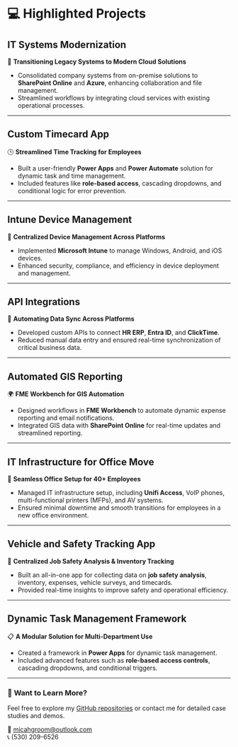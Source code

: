 # 💻 Highlighted Projects

## **IT Systems Modernization**  
🚀 **Transitioning Legacy Systems to Modern Cloud Solutions**  
- Consolidated company systems from on-premise solutions to **SharePoint Online** and **Azure**, enhancing collaboration and file management.  
- Streamlined workflows by integrating cloud services with existing operational processes.  

---

## **Custom Timecard App**  
🕒 **Streamlined Time Tracking for Employees**  
- Built a user-friendly **Power Apps** and **Power Automate** solution for dynamic task and time management.  
- Included features like **role-based access**, cascading dropdowns, and conditional logic for error prevention.  

---

## **Intune Device Management**  
📱 **Centralized Device Management Across Platforms**  
- Implemented **Microsoft Intune** to manage Windows, Android, and iOS devices.  
- Enhanced security, compliance, and efficiency in device deployment and management.  

---

## **API Integrations**  
🔗 **Automating Data Sync Across Platforms**  
- Developed custom APIs to connect **HR ERP**, **Entra ID**, and **ClickTime**.  
- Reduced manual data entry and ensured real-time synchronization of critical business data.  

---

## **Automated GIS Reporting**  
🌍 **FME Workbench for GIS Automation**  
- Designed workflows in **FME Workbench** to automate dynamic expense reporting and email notifications.  
- Integrated GIS data with **SharePoint Online** for real-time updates and streamlined reporting.  

---

## **IT Infrastructure for Office Move**  
🏢 **Seamless Office Setup for 40+ Employees**  
- Managed IT infrastructure setup, including **Unifi Access**, VoIP phones, multi-functional printers (MFPs), and AV systems.  
- Ensured minimal downtime and smooth transitions for employees in a new office environment.  

---

## **Vehicle and Safety Tracking App**  
🚚 **Centralized Job Safety Analysis & Inventory Tracking**  
- Built an all-in-one app for collecting data on **job safety analysis**, inventory, expenses, vehicle surveys, and timecards.  
- Provided real-time insights to improve safety and operational efficiency.  

---

## **Dynamic Task Management Framework**  
📋 **A Modular Solution for Multi-Department Use**  
- Created a framework in **Power Apps** for dynamic task management.  
- Included advanced features such as **role-based access controls**, cascading dropdowns, and conditional triggers.  

---

### 🚀 **Want to Learn More?**
Feel free to explore my [GitHub repositories](#) or contact me for detailed case studies and demos.  

📧 [micahgroom@outlook.com](mailto:micahgroom@outlook.com)  
📞 (530) 209-6526